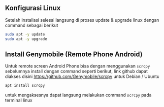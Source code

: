 ## Konfigurasi Linux
Setelah installasi selesai langsung di proses update & upgrade linux dengan command sebagai berikut

```.bash
sudo apt -y update
sudo apt -y upgrade
```

## Install Genymobile (Remote Phone Android)
Untuk remote screen Android Phone bisa dengan menggunakan `scrcpy` sebelumnya install dengan command seperti berikut, link github dapat diakses disini https://github.com/Genymobile/scrcpy untuk Debian / Ubuntu

```.bash
apt install scrcpy
```

untuk mengaksesnya dapat langsung melakukan command `scrcpy` pada terminal linux